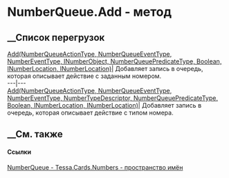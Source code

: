 # NumberQueue.Add - метод
##  __Список перегрузок
[Add(NumberQueueActionType, NumberQueueEventType, NumberEventType,
INumberObject, NumberQueuePredicateType, Boolean, INumberLocation,
INumberLocation)](M_Tessa_Cards_Numbers_NumberQueue_Add.htm)|  Добавляет
запись в очередь, которая описывает действие с заданным номером.  
---|---  
[Add(NumberQueueActionType, NumberQueueEventType, NumberEventType,
NumberTypeDescriptor, NumberQueuePredicateType, Boolean, INumberLocation,
INumberLocation)](M_Tessa_Cards_Numbers_NumberQueue_Add_1.htm)|  Добавляет
запись в очередь, которая описывает действие с типом номера.  
## __См. также
#### Ссылки
[NumberQueue - ](T_Tessa_Cards_Numbers_NumberQueue.htm)
[Tessa.Cards.Numbers - пространство имён](N_Tessa_Cards_Numbers.htm)
